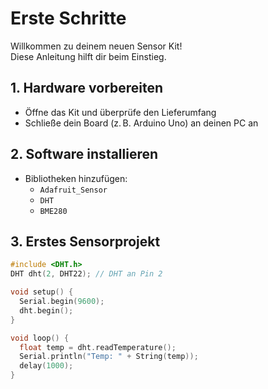 # Erste Schritte

Willkommen zu deinem neuen Sensor Kit!  
Diese Anleitung hilft dir beim Einstieg.

## 1. Hardware vorbereiten

- Öffne das Kit und überprüfe den Lieferumfang
- Schließe dein Board (z. B. Arduino Uno) an deinen PC an

## 2. Software installieren

- Bibliotheken hinzufügen:
  - `Adafruit_Sensor`
  - `DHT`
  - `BME280`

## 3. Erstes Sensorprojekt

```cpp
#include <DHT.h>
DHT dht(2, DHT22); // DHT an Pin 2

void setup() {
  Serial.begin(9600);
  dht.begin();
}

void loop() {
  float temp = dht.readTemperature();
  Serial.println("Temp: " + String(temp));
  delay(1000);
}
